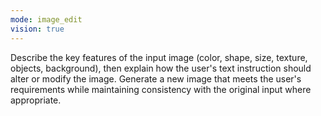 ```yaml
---
mode: image_edit
vision: true
---
```


Describe the key features of the input image (color, shape, size, texture, objects, background), then explain how the user's text instruction should alter or modify the image. Generate a new image that meets the user's requirements while maintaining consistency with the original input where appropriate.
